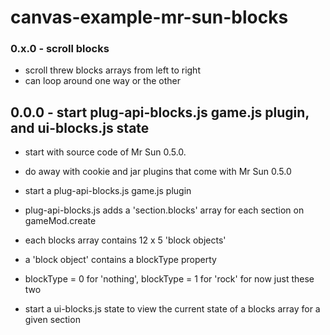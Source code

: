 # canvas-example-mr-sun-blocks

### 0.x.0 - scroll blocks
* scroll threw blocks arrays from left to right
* can loop around one way or the other

## 0.0.0 - start plug-api-blocks.js game.js plugin, and ui-blocks.js state
* start with source code of Mr Sun 0.5.0.
* do away with cookie and jar plugins that come with Mr Sun 0.5.0

* start a plug-api-blocks.js game.js plugin
* plug-api-blocks.js adds a 'section.blocks' array for each section on gameMod.create
* each blocks array contains 12 x 5 'block objects'
* a 'block object' contains a blockType property
* blockType = 0 for 'nothing', blockType = 1 for 'rock' for now just these two

* start a ui-blocks.js state to view the current state of a blocks array for a given section